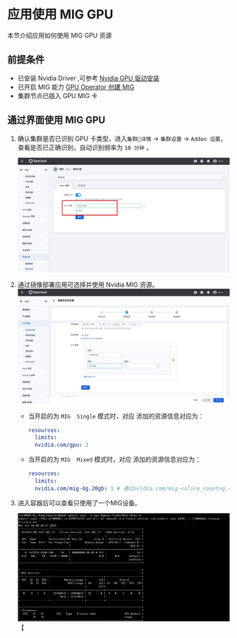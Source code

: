 # 应用使用 MIG GPU

本节介绍应用如何使用 MIG GPU 资源

## 前提条件

- 已安装 Nvidia Driver ,可参考 [Nvidia GPU 驱动安装](driver.md)
- 已开启 MIG 能力 [GPU Operator 创建 MIG](create_mig.md)
- 集群节点已插入 GPU MIG 卡

## 通过界面使用 MIG GPU

1. 确认集群是否已识别 GPU 卡类型，进入`集群详情` -> `集群设置` -> `Addon 设置`，查看是否已正确识别，自动识别频率为 `10 分钟` 。

    ![gpu](../../images/gpu_mig01.jpg)

2. 通过镜像部署应用可选择并使用 Nvidia MIG 资源。
   ![mig02](../../images/gpu_mig02.jpg)

   - 当开启的为 `MIG  Single` 模式时，对应 添加的资源信息对应为：

       ```yaml
       resources:
         limits:
         nvidia.com/gpu: 2
       ```

   - 当开启的为 `MIG  Mixed` 模式时，对应 添加的资源信息对应为：

        ```yaml
        resources:
          limits:
          nvidia.com/mig-4g.20gb: 1 # 通过nvidia.com/mig-<slice_count>g.<memory_size>gb 的资源类型公开各个 MIG 设备
        ```

        

3. 进入容器后可以查看只使用了一个MIG设备。

    ![{mig03}](../../images/gpu_mig03.png)【
